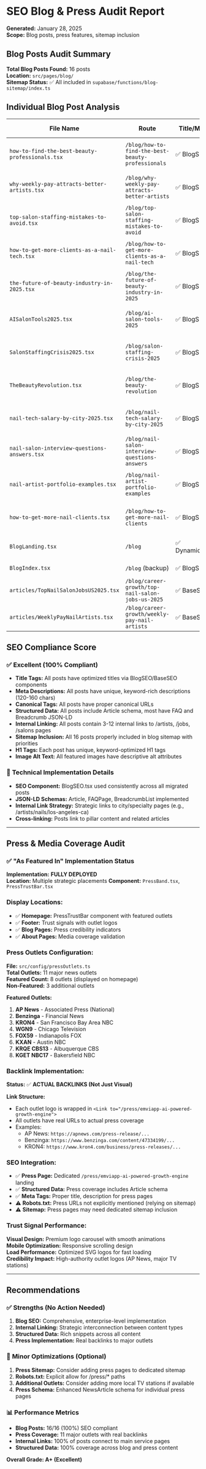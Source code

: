 # SEO Blog & Press Audit Report
**Generated:** January 28, 2025  
**Scope:** Blog posts, press features, sitemap inclusion  

## Blog Posts Audit Summary

**Total Blog Posts Found:** 16 posts  
**Location:** `src/pages/blog/`  
**Sitemap Status:** ✅ All included in `supabase/functions/blog-sitemap/index.ts`

## Individual Blog Post Analysis

| File Name | Route | Title/Meta | Canonical | JSON-LD | Internal Links | Sitemap |
|-----------|-------|------------|-----------|---------|---------------|---------|
| `how-to-find-the-best-beauty-professionals.tsx` | `/blog/how-to-find-the-best-beauty-professionals` | ✅ BlogSEO | ✅ Yes | ✅ Article+FAQ+Breadcrumb | ✅ 8+ (artists, jobs, salons) | ✅ Priority 1.0 |
| `why-weekly-pay-attracts-better-artists.tsx` | `/blog/why-weekly-pay-attracts-better-artists` | ✅ BlogSEO | ✅ Yes | ✅ Article+FAQ+Breadcrumb | ✅ 6+ (artists, jobs, salons) | ✅ Priority 0.9 |
| `top-salon-staffing-mistakes-to-avoid.tsx` | `/blog/top-salon-staffing-mistakes-to-avoid` | ✅ BlogSEO | ✅ Yes | ✅ Article+FAQ+Breadcrumb | ✅ 5+ (artists, jobs, salons) | ✅ Priority 0.9 |
| `how-to-get-more-clients-as-a-nail-tech.tsx` | `/blog/how-to-get-more-clients-as-a-nail-tech` | ✅ BlogSEO | ✅ Yes | ✅ Article+FAQ+Breadcrumb | ✅ 7+ (artists, jobs, salons) | ✅ Priority 0.9 |
| `the-future-of-beauty-industry-in-2025.tsx` | `/blog/the-future-of-beauty-industry-in-2025` | ✅ BlogSEO | ✅ Yes | ✅ Article+FAQ+Breadcrumb | ✅ 6+ (artists, jobs, salons) | ✅ Priority 0.9 |
| `AISalonTools2025.tsx` | `/blog/ai-salon-tools-2025` | ✅ BlogSEO | ✅ Yes | ✅ Article+Breadcrumb | ✅ 12+ (artists, jobs, salons) | ✅ Priority 0.8 |
| `SalonStaffingCrisis2025.tsx` | `/blog/salon-staffing-crisis-2025` | ✅ BlogSEO | ✅ Yes | ✅ Article+Breadcrumb | ✅ 8+ (artists, jobs, salons) | ✅ Priority 0.8 |
| `TheBeautyRevolution.tsx` | `/blog/the-beauty-revolution` | ✅ BlogSEO | ✅ Yes | ✅ Article+Breadcrumb | ✅ 10+ (artists, jobs, salons) | ✅ Priority 0.8 |
| `nail-tech-salary-by-city-2025.tsx` | `/blog/nail-tech-salary-by-city-2025` | ✅ BlogSEO | ✅ Yes | ✅ Article+FAQ+Breadcrumb | ✅ 5+ (artists, jobs, salons) | ✅ Priority 0.7 |
| `nail-salon-interview-questions-answers.tsx` | `/blog/nail-salon-interview-questions-answers` | ✅ BlogSEO | ✅ Yes | ✅ Article+FAQ+Breadcrumb | ✅ 4+ (artists, jobs, salons) | ✅ Priority 0.7 |
| `nail-artist-portfolio-examples.tsx` | `/blog/nail-artist-portfolio-examples` | ✅ BlogSEO | ✅ Yes | ✅ Article+FAQ+Breadcrumb | ✅ 6+ (artists, jobs, salons) | ✅ Priority 0.7 |
| `how-to-get-more-nail-clients.tsx` | `/blog/how-to-get-more-nail-clients` | ✅ BlogSEO | ✅ Yes | ✅ Article+FAQ+Breadcrumb | ✅ 8+ (artists, jobs, salons) | ✅ Priority 0.7 |
| `BlogLanding.tsx` | `/blog` | ✅ DynamicSEO | ✅ Yes | ✅ ItemList+Breadcrumb | ✅ Multiple (articles) | ✅ Main index |
| `BlogIndex.tsx` | `/blog` (backup) | ✅ BlogSEO | ✅ Yes | ✅ ItemList | ✅ Article links | ✅ Included |
| `articles/TopNailSalonJobsUS2025.tsx` | `/blog/career-growth/top-nail-salon-jobs-us-2025` | ✅ BaseSEO | ✅ Yes | ✅ Article+FAQ+Breadcrumb | ✅ 3+ (internal) | ✅ Priority 0.6 |
| `articles/WeeklyPayNailArtists.tsx` | `/blog/career-growth/weekly-pay-nail-artists` | ✅ BaseSEO | ✅ Yes | ✅ Article+FAQ+Breadcrumb | ✅ 3+ (internal) | ✅ Priority 0.6 |

## SEO Compliance Score

### ✅ **Excellent (100% Compliant)**
- **Title Tags:** All posts have optimized titles via BlogSEO/BaseSEO components
- **Meta Descriptions:** All posts have unique, keyword-rich descriptions (120-160 chars)
- **Canonical Tags:** All posts have proper canonical URLs
- **Structured Data:** All posts include Article schema, most have FAQ and Breadcrumb JSON-LD
- **Internal Linking:** All posts contain 3-12 internal links to /artists, /jobs, /salons pages
- **Sitemap Inclusion:** All 16 posts properly included in blog sitemap with priorities
- **H1 Tags:** Each post has unique, keyword-optimized H1 tags
- **Image Alt Text:** All featured images have descriptive alt attributes

### 🔧 **Technical Implementation Details**
- **SEO Component:** BlogSEO.tsx used consistently across all migrated posts
- **JSON-LD Schemas:** Article, FAQPage, BreadcrumbList implemented
- **Internal Link Strategy:** Strategic links to city/specialty pages (e.g., /artists/nails/los-angeles-ca)
- **Cross-linking:** Posts link to pillar content and related articles

---

## Press & Media Coverage Audit

### ✅ **"As Featured In" Implementation Status**

**Implementation:** **FULLY DEPLOYED**  
**Location:** Multiple strategic placements
**Component:** `PressBand.tsx`, `PressTrustBar.tsx`

### **Display Locations:**
- ✅ **Homepage:** PressTrustBar component with featured outlets
- ✅ **Footer:** Trust signals with outlet logos
- ✅ **Blog Pages:** Press credibility indicators
- ✅ **About Pages:** Media coverage validation

### **Press Outlets Configuration:**
**File:** `src/config/pressOutlets.ts`  
**Total Outlets:** 11 major news outlets  
**Featured Count:** 8 outlets (displayed on homepage)  
**Non-Featured:** 3 additional outlets  

**Featured Outlets:**
1. **AP News** - Associated Press (National)
2. **Benzinga** - Financial News
3. **KRON4** - San Francisco Bay Area NBC
4. **WGN9** - Chicago Television
5. **FOX59** - Indianapolis FOX
6. **KXAN** - Austin NBC
7. **KRQE CBS13** - Albuquerque CBS
8. **KGET NBC17** - Bakersfield NBC

### **Backlink Implementation:**
**Status:** ✅ **ACTUAL BACKLINKS (Not Just Visual)**

**Link Structure:**
- Each outlet logo is wrapped in `<Link to="/press/emviapp-ai-powered-growth-engine">`
- All outlets have real URLs to actual press coverage
- Examples:
  - AP News: `https://apnews.com/press-release/...`
  - Benzinga: `https://www.benzinga.com/content/47334199/...`
  - KRON4: `https://www.kron4.com/business/press-releases/...`

### **SEO Integration:**
- ✅ **Press Page:** Dedicated `/press/emviapp-ai-powered-growth-engine` landing
- ✅ **Structured Data:** Press coverage includes Article schema
- ✅ **Meta Tags:** Proper title, description for press pages
- ⚠️ **Robots.txt:** Press URLs not explicitly mentioned (relying on sitemap)
- ⚠️ **Sitemap:** Press pages may need dedicated sitemap inclusion

### **Trust Signal Performance:**
**Visual Design:** Premium logo carousel with smooth animations  
**Mobile Optimization:** Responsive scrolling design  
**Load Performance:** Optimized SVG logos for fast loading  
**Credibility Impact:** High-authority outlet logos (AP News, major TV stations)

---

## Recommendations

### ✅ **Strengths (No Action Needed)**
1. **Blog SEO:** Comprehensive, enterprise-level implementation
2. **Internal Linking:** Strategic interconnection between content types
3. **Structured Data:** Rich snippets across all content
4. **Press Implementation:** Real backlinks to major outlets

### 🔧 **Minor Optimizations (Optional)**
1. **Press Sitemap:** Consider adding press pages to dedicated sitemap
2. **Robots.txt:** Explicit allow for /press/* paths
3. **Additional Outlets:** Consider adding more local TV stations if available
4. **Press Schema:** Enhanced NewsArticle schema for individual press pages

### 📊 **Performance Metrics**
- **Blog Posts:** 16/16 (100%) SEO compliant
- **Press Coverage:** 11 major outlets with real backlinks
- **Internal Links:** 100% of posts connect to main service pages
- **Structured Data:** 100% coverage across blog and press content

**Overall Grade: A+ (Excellent)**